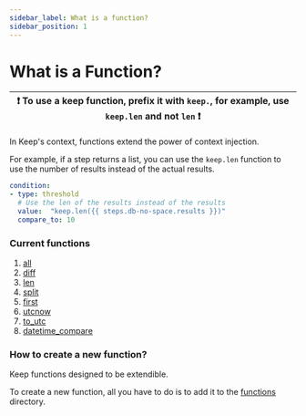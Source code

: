 ```yaml
---
sidebar_label: What is a function?
sidebar_position: 1
---
```



# What is a Function?
| :exclamation:  To use a keep function, prefix it with `keep.`, for example, use `keep.len` and not `len`  :exclamation: |
|-----------------------------------------|

In Keep's context, functions extend the power of context injection.

For example, if a step returns a list, you can use the `keep.len` function to use the number of results instead of the actual results.


```yaml
condition:
- type: threshold
  # Use the len of the results instead of the results
  value:  "keep.len({{ steps.db-no-space.results }})"
  compare_to: 10
```

### Current functions
1. [all](all)
2. [diff](diff)
3. [len](len)
4. [split](split)
5. [first](first)
6. [utcnow](utcnow)
7. [to_utc](to_utc)
8. [datetime_compare](datetime_compare)

### How to create a new function?

Keep functions designed to be extendible.

To create a new function, all you have to do is to add it to the [functions](https://github.com/keephq/keep/blob/main/keep/functions/__init__.py) directory.
